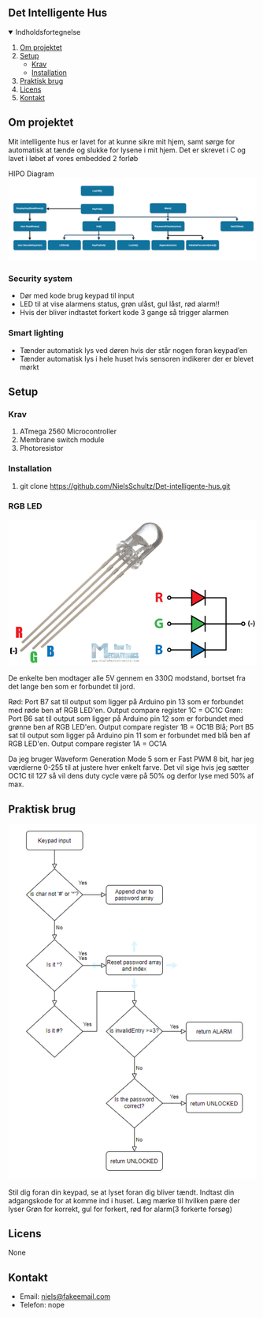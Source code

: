 ## Det Intelligente Hus

<!-- Indholdsfortegnelse -->
<details open="open">
  <summary>Indholdsfortegnelse</summary>
  <ol>
    <li>
      <a href="#om-projektet">Om projektet</a>
    </li>
    <li>
      <a href="#setup">Setup</a>
      <ul>
        <li><a href="#krav">Krav</a></li>
        <li><a href="#installation">Installation</a></li>
      </ul>
    </li>
    <li><a href="#praktisk-brug">Praktisk brug</a></li>
    <li><a href="#licens">Licens</a></li>
    <li><a href="#kontakt">Kontakt</a></li>
  </ol>
</details>

<!-- Om projektet -->
## Om projektet
Mit intelligente hus er lavet for at kunne sikre mit hjem, samt sørge for automatisk at tænde og slukke for lysene i mit hjem.
Det er skrevet i C og lavet i løbet af vores embedded 2 forløb

HIPO Diagram
![Screenshot](HIPO.png)

### Security system
  - Dør med kode brug keypad til input 
  - LED til at vise alarmens status, grøn ulåst, gul låst, rød alarm!!
  - Hvis der bliver indtastet forkert kode 3 gange så trigger alarmen

### Smart lighting
 - Tænder automatisk lys ved døren hvis der står nogen foran keypad’en
 - Tænder automatisk lys i hele huset hvis sensoren indikerer der er blevet mørkt

## Setup

### Krav

1.  ATmega 2560 Microcontroller
2.  Membrane switch module
3.  Photoresistor

### Installation

1.  git clone https://github.com/NielsSchultz/Det-intelligente-hus.git

### RGB LED
![Screenshot](RGB-LED.png)

De enkelte ben modtager alle 5V gennem en 330Ω modstand, bortset fra det lange ben som er forbundet til jord.

Rød:
Port B7 sat til output som ligger på Arduino pin 13 som er forbundet med røde ben af RGB LED'en. 
Output compare register 1C = OC1C
Grøn:
Port B6 sat til output som ligger på Arduino pin 12 som er forbundet med grønne ben af RGB LED'en. 
Output compare register 1B = OC1B
Blå;
Port B5 sat til output som ligger på Arduino pin 11 som er forbundet med blå ben af RGB LED'en. 
Output compare register 1A = OC1A

Da jeg bruger Waveform Generation Mode 5 som er Fast PWM 8 bit, har jeg værdierne 0-255 til at justere hver enkelt farve.
Det vil sige hvis jeg sætter OC1C til 127 så vil dens duty cycle være på 50% og derfor lyse med 50% af max.

## Praktisk brug

![Screenshot](flowchart.png)

Stil dig foran din keypad, se at lyset foran dig bliver tændt.
Indtast din adgangskode for at komme ind i huset. Læg mærke til hvilken pære der lyser
Grøn for korrekt, gul for forkert, rød for alarm(3 forkerte forsøg)

## Licens

None

## Kontakt

- Email: niels@fakeemail.com
- Telefon: nope
